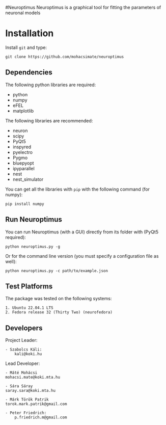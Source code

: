 #Neuroptimus
Neuroptimus is a graphical tool for fitting the parameters of neuronal models

Installation
============

Install `git` and type:


    git clone https://github.com/mohacsimate/neuroptimus


Dependencies
-------------

The following python libraries are required:
  - python
  - numpy 
  - eFEL
  - matplotlib 

The following libraries are recommended:
  - neuron
  - scipy 
  - PyQt5
  - inspyred 
  - pyelectro
  - Pygmo
  - bluepyopt
  - ipyparallel
  - nest
  - nest_simulator
  
You can get all the libraries with `pip` with the following command (for numpy):

  
    pip install numpy


Run Neuroptimus
-------------------

You can run Neuroptimus (with a GUI) directly from its folder with (PyQt5 required):

    python neuroptimus.py -g
    
Or for the command line version (you must specify a configuration file as well):

    python neuroptimus.py -c path/to/example.json
    
    
Test Platforms
--------------

The package was tested on the following systems:

    1. Ubuntu 22.04.1 LTS
    2. Fedora release 32 (Thirty Two) (neurofedora)

    
Developers
----------

Project Leader:

    - Szabolcs Káli:
        kali@koki.hu

Lead Developer:

    - Máté Mohácsi
	mohacsi.mate@koki.mta.hu
	
    - Sára Sáray
	saray.sara@koki.mta.hu
	
    - Márk Török Patrik
	torok.mark.patrik@gmail.com

    - Peter Friedrich:
        p.friedrich.m@gmail.com


